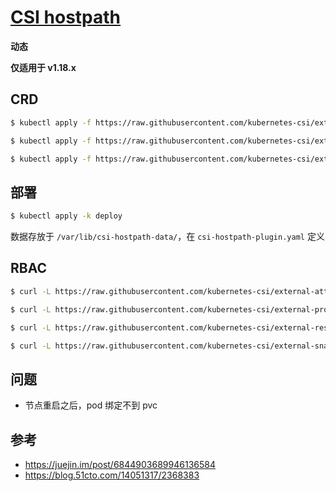 # [CSI hostpath](https://github.com/kubernetes-csi/csi-driver-host-path)

**动态**

**仅适用于 v1.18.x**

## CRD

```bash
$ kubectl apply -f https://raw.githubusercontent.com/kubernetes-csi/external-snapshotter/master/client/config/crd/snapshot.storage.k8s.io_volumesnapshotclasses.yaml

$ kubectl apply -f https://raw.githubusercontent.com/kubernetes-csi/external-snapshotter/master/client/config/crd/snapshot.storage.k8s.io_volumesnapshotcontents.yaml

$ kubectl apply -f https://raw.githubusercontent.com/kubernetes-csi/external-snapshotter/master/client/config/crd/snapshot.storage.k8s.io_volumesnapshots.yaml
```

## 部署

```bash
$ kubectl apply -k deploy
```

数据存放于 `/var/lib/csi-hostpath-data/`，在 `csi-hostpath-plugin.yaml` 定义

## RBAC

```bash
$ curl -L https://raw.githubusercontent.com/kubernetes-csi/external-attacher/v3.0.0/deploy/kubernetes/rbac.yaml -o deploy/rbac/attacher.yaml

$ curl -L https://raw.githubusercontent.com/kubernetes-csi/external-provisioner/v2.0.2/deploy/kubernetes/rbac.yaml -o deploy/rbac/provisioner.yaml

$ curl -L https://raw.githubusercontent.com/kubernetes-csi/external-resizer/v1.0.0/deploy/kubernetes/rbac.yaml -o deploy/rbac/resizer.yaml

$ curl -L https://raw.githubusercontent.com/kubernetes-csi/external-snapshotter/v3.0.0/deploy/kubernetes/csi-snapshotter/rbac-csi-snapshotter.yaml -o deploy/rbac/snapshotter.yaml
```

## 问题

* 节点重启之后，pod 绑定不到 pvc

## 参考

* https://juejin.im/post/6844903689946136584
* https://blog.51cto.com/14051317/2368383

